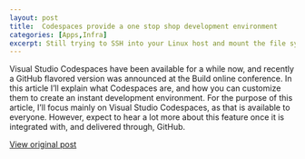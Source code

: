 ```yaml
---
layout: post
title:  Codespaces provide a one stop shop development environment
categories: [Apps,Infra]
excerpt: Still trying to SSH into your Linux host and mount the file system in Visual Studio Code? There is a better way…
---
```


Visual Studio Codespaces have been available for a while now, and recently a GitHub flavored version was announced at the Build online conference. In this article I’ll explain what Codespaces are, and how you can customize them to create an instant development environment. For the purpose of this article, I’ll focus mainly on Visual Studio Codespaces, as that is available to everyone. However, expect to hear a lot more about this feature once it is integrated with, and delivered through, GitHub.

[View original post](https://medium.com/@geekzter/codespaces-provide-a-one-stop-shop-development-environment-8fbad6716d53)
